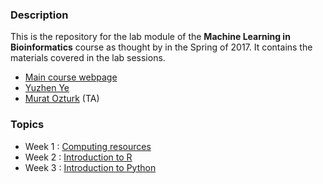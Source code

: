 ### Description

This is the repository for the lab module of the **Machine Learning in Bioinformatics** course as thought by  in the Spring of 2017.
It contains the materials covered in the lab sessions.

  * [Main course webpage](http://homes.soic.indiana.edu/classes/spring2017/info/i529-yye/index.php)
  * [Yuzhen Ye](http://homes.soic.indiana.edu/yye/lab/index.php)
  * [Murat Ozturk](http://murat.littleblack.fish) (TA)

### Topics

  * Week 1 : [Computing resources](computing/)
  * Week 2 : [Introduction to R](R-intro/)
  * Week 3 : [Introduction to Python](Python-intro/)
